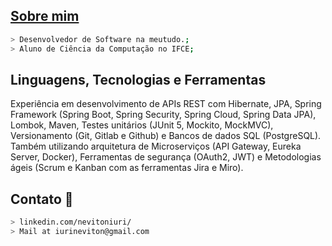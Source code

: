 ## <a href="https://bio-nevitoniuri.vercel.app/" target="_blank">Sobre mim</a>
````bash
> Desenvolvedor de Software na meutudo.;
> Aluno de Ciência da Computação no IFCE;
````


## Linguagens, Tecnologias e Ferramentas
Experiência em desenvolvimento de APIs REST com Hibernate, JPA, Spring Framework (Spring Boot, Spring Security, Spring Cloud, Spring Data JPA), Lombok, Maven, Testes unitários (JUnit 5, Mockito, MockMVC), Versionamento (Git, Gitlab e Github) e Bancos de dados SQL (PostgreSQL). Também utilizando arquitetura de Microserviços (API Gateway, Eureka Server, Docker), Ferramentas de segurança (OAuth2, JWT) e Metodologias ágeis (Scrum e Kanban com as ferramentas Jira e Miro).

## Contato 💼
````bash
> linkedin.com/nevitoniuri/
> Mail at iurineviton@gmail.com
````
